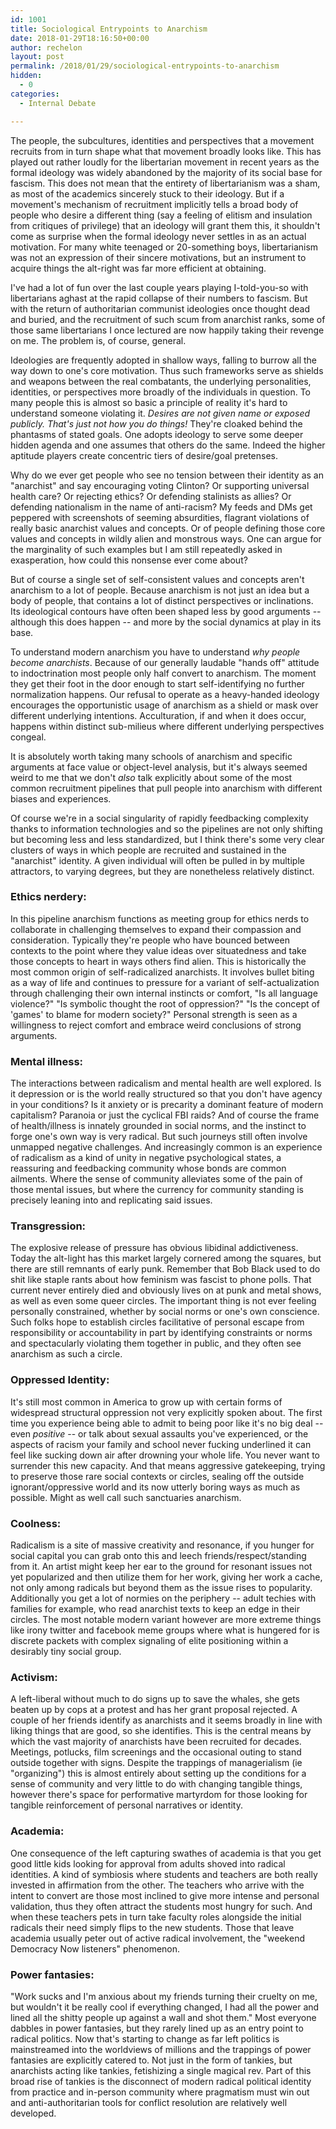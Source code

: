 ```yaml
---
id: 1001 
title: Sociological Entrypoints to Anarchism
date: 2018-01-29T18:16:50+00:00
author: rechelon
layout: post
permalink: /2018/01/29/sociological-entrypoints-to-anarchism
hidden:
  - 0
categories:
  - Internal Debate

---
```



The people, the subcultures, identities and perspectives that a movement recruits from in turn shape what that movement broadly looks like. This has played out rather loudly for the libertarian movement in recent years as the formal ideology was widely abandoned by the majority of its social base for fascism. This does not mean that the entirety of libertarianism was a sham, as most of the academics sincerely stuck to their ideology. But if a movement's mechanism of recruitment implicitly tells a broad body of people who desire a different thing (say a feeling of elitism and insulation from critiques of privilege) that an ideology will grant them this, it shouldn't come as surprise when the formal ideology never settles in as an actual motivation. For many white teenaged or 20-something boys, libertarianism was not an expression of their sincere motivations, but an instrument to acquire things the alt-right was far more efficient at obtaining.

I've had a lot of fun over the last couple years playing I-told-you-so with libertarians aghast at the rapid collapse of their numbers to fascism. But with the return of authoritarian communist ideologies once thought dead and buried, and the recruitment of such scum from anarchist ranks, some of those same libertarians I once lectured are now happily taking their revenge on me. The problem is, of course, general.

Ideologies are frequently adopted in shallow ways, falling to burrow all the way down to one's core motivation. Thus such frameworks serve as shields and weapons between the real combatants, the underlying personalities, identities, or perspectives more broadly of the individuals in question. To many people this is almost so basic a principle of reality it's hard to understand someone violating it. *Desires are not given name or exposed publicly. That's just not how you do things!* They're cloaked behind the phantasms of stated goals. One adopts ideology to serve some deeper hidden agenda and one assumes that others do the same. Indeed the higher aptitude players create concentric tiers of desire/goal pretenses.

Why do we ever get people who see no tension between their identity as an "anarchist" and say encouraging voting Clinton? Or supporting universal health care? Or rejecting ethics? Or defending stalinists as allies? Or defending nationalism in the name of anti-racism? My feeds and DMs get peppered with screenshots of seeming absurdities, flagrant violations of really basic anarchist values and concepts. Or of people defining those core values and concepts in wildly alien and monstrous ways. One can argue for the marginality of such examples but I am still repeatedly asked in exasperation, how could this nonsense ever come about?

But of course a single set of self-consistent values and concepts aren't anarchism to a lot of people. Because anarchism is not just an idea but a body of people, that contains a lot of distinct perspectives or inclinations. Its ideological contours have often been shaped less by good arguments -- although this does happen -- and more by the social dynamics at play in its base.

To understand modern anarchism you have to understand *why people become anarchists*. Because of our generally laudable "hands off" attitude to indoctrination most people only half convert to anarchism. The moment they get their foot in the door enough to start self-identifying no further normalization happens. Our refusal to operate as a heavy-handed ideology encourages the opportunistic usage of anarchism as a shield or mask over different underlying intentions. Acculturation, if and when it does occur, happens within distinct sub-milieus where different underlying perspectives congeal.

It is absolutely worth taking many schools of anarchism and specific arguments at face value or object-level analysis, but it's always seemed weird to me that we don't *also* talk explicitly about some of the most common recruitment pipelines that pull people into anarchism with different biases and experiences.

Of course we're in a social singularity of rapidly feedbacking complexity thanks to information technologies and so the pipelines are not only shifting but becoming less and less standardized, but I think there's some very clear clusters of ways in which people are recruited and sustained in the "anarchist" identity. A given individual will often be pulled in by multiple attractors, to varying degrees, but they are nonetheless relatively distinct.

### Ethics nerdery:

In this pipeline anarchism functions as meeting group for ethics nerds to collaborate in challenging themselves to expand their compassion and consideration. Typically they're people who have bounced between contexts to the point where they value ideas over situatedness and take those concepts to heart in ways others find alien. This is historically the most common origin of self-radicalized anarchists. It involves bullet biting as a way of life and continues to pressure for a variant of self-actualization through challenging their own internal instincts or comfort, "Is all language violence?" "Is symbolic thought the root of oppression?" "Is the concept of 'games' to blame for modern society?" Personal strength is seen as a willingness to reject comfort and embrace weird conclusions of strong arguments.

### Mental illness:

The interactions between radicalism and mental health are well explored. Is it depression or is the world really structured so that you don't have agency in your conditions? Is it anxiety or is precarity a dominant feature of modern capitalism? Paranoia or just the cyclical FBI raids? And of course the frame of health/illness is innately grounded in social norms, and the instinct to forge one's own way is very radical. But such journeys still often involve unmapped negative challenges. And increasingly common is an experience of radicalism as a kind of unity in negative psychological states, a reassuring and feedbacking community whose bonds are common ailments. Where the sense of community alleviates some of the pain of those mental issues, but where the currency for community standing is precisely leaning into and replicating said issues.

### Transgression:

The explosive release of pressure has obvious libidinal addictiveness. Today the alt-light has this market largely cornered among the squares, but there are still remnants of early punk. Remember that Bob Black used to do shit like staple rants about how feminism was fascist to phone polls. That current never entirely died and obviously lives on at punk and metal shows, as well as even some queer circles. The important thing is not ever feeling personally constrained, whether by social norms or one's own conscience. Such folks hope to establish circles facilitative of personal escape from responsibility or accountability in part by identifying constraints or norms and spectacularly violating them together in public, and they often see anarchism as such a circle.

### Oppressed Identity:

It's still most common in America to grow up with certain forms of widespread structural oppression not very explicitly spoken about. The first time you experience being able to admit to being poor like it's no big deal -- even *positive* -- or talk about sexual assaults you've experienced, or the aspects of racism your family and school never fucking underlined it can feel like sucking down air after drowning your whole life. You never want to surrender this new capacity. And that means aggressive gatekeeping, trying to preserve those rare social contexts or circles, sealing off the outside ignorant/oppressive world and its now utterly boring ways as much as possible. Might as well call such sanctuaries anarchism.

### Coolness:

Radicalism is a site of massive creativity and resonance, if you hunger for social capital you can grab onto this and leech friends/respect/standing from it. An artist might keep her ear to the ground for resonant issues not yet popularized and then utilize them for her work, giving her work a cache, not only among radicals but beyond them as the issue rises to popularity. Additionally you get a lot of normies on the periphery -- adult techies with families for example, who read anarchist texts to keep an edge in their circles. The most notable modern variant however are more extreme things like irony twitter and facebook meme groups where what is hungered for is discrete packets with complex signaling of elite positioning within a desirably tiny social group.

### Activism:

A left-liberal without much to do signs up to save the whales, she gets beaten up by cops at a protest and has her grant proposal rejected. A couple of her friends identify as anarchists and it seems broadly in line with liking things that are good, so she identifies. This is the central means by which the vast majority of anarchists have been recruited for decades. Meetings, potlucks, film screenings and the occasional outing to stand outside together with signs. Despite the trappings of managerialism (ie "organizing") this is almost entirely about setting up the conditions for a sense of community and very little to do with changing tangible things, however there's space for performative martyrdom for those looking for tangible reinforcement of personal narratives or identity.

### Academia:

One consequence of the left capturing swathes of academia is that you get good little kids looking for approval from adults shoved into radical identities. A kind of symbiosis where students and teachers are both really invested in affirmation from the other. The teachers who arrive with the intent to convert are those most inclined to give more intense and personal validation, thus they often attract the students most hungry for such. And when these teachers pets in turn take faculty roles alongside the initial radicals their need simply flips to the new students. Those that leave academia usually peter out of active radical involvement, the "weekend Democracy Now listeners" phenomenon.

### Power fantasies:

"Work sucks and I'm anxious about my friends turning their cruelty on me, but wouldn't it be really cool if everything changed, I had all the power and lined all the shitty people up against a wall and shot them." Most everyone dabbles in power fantasies, but they rarely lined up as an entry point to radical politics. Now that's starting to change as far left politics is mainstreamed into the worldviews of millions and the trappings of power fantasies are explicitly catered to. Not just in the form of tankies, but anarchists acting like tankies, fetishizing a single magical rev. Part of this broad rise of tankies is the disconnect of modern radical political identity from practice and in-person community where pragmatism must win out and anti-authoritarian tools for conflict resolution are relatively well developed.
